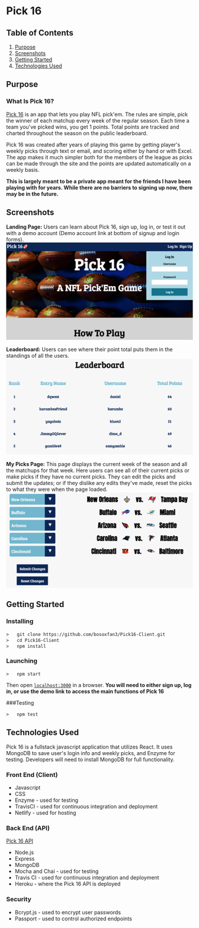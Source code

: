 Pick 16
=======

Table of Contents
-----------------
1. [Purpose](https://github.com/bosoxfan3/Pick16-Client#purpose)
2. [Screenshots](https://github.com/bosoxfan3/Pick16-Client#screenshots)
3. [Getting Started](https://github.com/bosoxfan3/Pick16-Client#getting-started)
4. [Technologies Used](https://github.com/bosoxfan3/Pick16-Client#technologies-used)

Purpose
-------
### What Is Pick 16?
[Pick 16](https://pick16.netlify.com/) is an app that lets you play NFL pick'em.
The rules are simple, pick the winner of each matchup every week of the regular season.
Each time a team you've picked wins, you get 1 points. Total points are tracked and charted throughout the season on the public leaderboard.

Pick 16 was created after years of playing this game by getting player's weekly picks through text or email, and scoring either by hand or with Excel. The app makes it much simpler both for the members of the league as picks can be made through the site and the points are updated automatically on a weekly basis.

**This is largely meant to be a private app meant for the friends I have been playing with for years. While there are no barriers to signing up now, there may be in the future.**

Screenshots
-----------
**Landing Page:** Users can learn about Pick 16, sign up, log in, or test it out with a demo account (Demo account link at bottom of signup and login forms).
![Landing Page](/src/screenshots/LandingPage.png)

**Leaderboard:** Users can see where their point total puts them in the standings of all the users.
![Leaderboard](/src/screenshots/Leaderboard.png)

**My Picks Page:** This page displays the current week of the season and all the matchups for that week. 
Here users can see all of their current picks or make picks if they have no current picks. They can edit the picks and submit the updates; or if they dislike any edits they've made, reset the picks to what they were when the page loaded.
![My Picks Page](/src/screenshots/MyPicks.png)

Getting Started
---------------
### Installing
```
>   git clone https://github.com/bosoxfan3/Pick16-Client.git
>   cd Pick16-Client
>   npm install
```
### Launching
```
>   npm start
```
Then open [`localhost:3000`](http://localhost:3000) in a browser.
**You will need to either sign up, log in, or use the demo link to access the main functions of Pick 16**

###Testing
```
>   npm test
```

Technologies Used
-----------------
Pick 16 is a fullstack javascript application that utilizes React. It uses MongoDB to save
user's login info and weekly picks, and Enzyme for testing.
Developers will need to install MongoDB for full functionality.
### Front End (Client)
  * Javascript
  * CSS
  * Enzyme - used for testing
  * TravisCI - used for continuous integration and deployment
  * Netlify - used for hosting

### Back End (API)
  [Pick 16 API](https://github.com/bosoxfan3/Pick16-API)
  * Node.js
  * Express
  * MongoDB
  * Mocha and Chai - used for testing
  * Travis CI - used for continuous integration and deployment
  * Heroku - where the Pick 16 API is deployed

### Security
  * Bcrypt.js - used to encrypt user passwords
  * Passport - used to control authorized endpoints